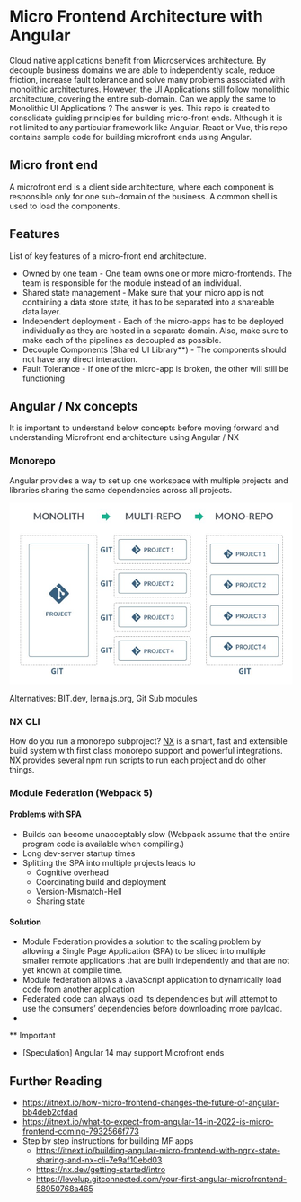 # Micro Frontend Architecture with Angular 

Cloud native applications benefit from Microservices architecture. By decouple business domains we are able to independently scale, reduce friction, increase fault tolerance and solve many problems associated with monolithic architectures. However, the UI Applications still follow monolithic architecture, covering the entire sub-domain. Can we apply the same to Monolithic UI Applications ? The answer is yes. This repo is created to consolidate guiding principles for building micro-front ends. Although it is not limited to any particular framework like Angular, React or Vue, this repo contains sample code for building microfront ends using Angular.  

## Micro front end
A microfront end is a client side architecture, where each component is responsible only for one sub-domain of the business. A common shell is used to load the components.

## Features 
List of key features of a micro-front end architecture.
- Owned by one team - One team owns one or more micro-frontends. The team is responsible for the module instead of an individual.
- Shared state management - Make sure that your micro app is not containing a data store state, it has to be separated into a shareable data layer. 
- Independent deployment - Each of the micro-apps has to be deployed individually as they are hosted in a separate domain. Also, make sure to make each of the pipelines as decoupled as possible.
- Decouple Components (Shared UI Library**) - The components should not have any direct interaction. 
- Fault Tolerance -  If one of the micro-app is broken, the other will still be functioning

## Angular / Nx concepts 
It is important to understand below concepts before moving forward and understanding Microfront end architecture using Angular / NX

### Monorepo

Angular provides a way to set up one workspace with multiple projects and libraries sharing the same dependencies across all projects. 

<img src="./images/1.jpeg">

Alternatives: BIT.dev, lerna.js.org, Git Sub modules 

### NX CLI

How do you run a monorepo subproject? [NX](https://nx.dev/) is a smart, fast and extensible build system with first class monorepo support and powerful integrations. NX provides several npm run scripts to run each project and do other things.

### Module Federation (Webpack 5)

#### Problems with SPA
-  Builds can become unacceptably slow (Webpack assume that the entire program code is available when compiling.)
-  Long dev-server startup times
-  Splitting the SPA into multiple projects leads to 
   -  Cognitive overhead 
   -  Coordinating build and deployment
   -  Version-Mismatch-Hell 
   -  Sharing state
#### Solution
- Module Federation provides a solution to the scaling problem by allowing a Single Page Application (SPA) to be sliced into multiple smaller remote applications that are built independently and that are not yet known at compile time.
- Module federation allows a JavaScript application to dynamically load code from another application 
- Federated code can always load its dependencies but will attempt to use the consumers’ dependencies before downloading more payload. 
- 


** Important
- [Speculation] Angular 14 may support Microfront ends 

## Further Reading
- https://itnext.io/how-micro-frontend-changes-the-future-of-angular-bb4deb2cfdad
- https://itnext.io/what-to-expect-from-angular-14-in-2022-is-micro-frontend-coming-7932566f773
- Step by step instructions for building MF apps 
  - https://itnext.io/building-angular-micro-frontend-with-ngrx-state-sharing-and-nx-cli-7e9af10ebd03
  - https://nx.dev/getting-started/intro
  - https://levelup.gitconnected.com/your-first-angular-microfrontend-58950768a465